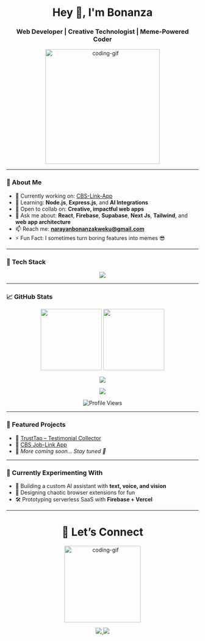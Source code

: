 <h1 align="center">Hey 👋, I'm Bonanza</h1>
<h3 align="center">Web Developer | Creative Technologist | Meme-Powered Coder</h3>

<p align="center">
  <img src="https://media0.giphy.com/media/v1.Y2lkPTc5MGI3NjExcjQ0MGxiNW94NGM2OTY5eDltbzg5dHMweTg4aHhtZ2ZrY2gydjlwMyZlcD12MV9pbnRlcm5hbF9naWZfYnlfaWQmY3Q9Zw/YAnpMSHcurJVS/giphy.gif" width="300" alt="coding-gif" />
</p>

---

### 🚀 About Me

- 🔭 Currently working on: [CBS-Link-App](https://cbslink.netlify.app/)  
- 🌱 Learning: **Node.js**, **Express.js**, and **AI Integrations**  
- 👯 Open to collab on: **Creative, impactful web apps**  
- 💬 Ask me about: **React**, **Firebase**, **Supabase**, **Next Js**, **Tailwind**, and **web app architecture**  
- 📫 Reach me: **narayanbonanzakweku@gmail.com**  
- ⚡ Fun Fact: I sometimes turn boring features into memes 😎  

---

### 🧠 Tech Stack

<p align="center">
  <img src="https://skillicons.dev/icons?i=react,nextjs,nodejs,express,firebase,supabase,tailwind,js,html,css,git,vscode,figma" />
</p>

---

### 📈 GitHub Stats

<p align="center">
  <img src="https://github-readme-stats.vercel.app/api?username=BonanzaNarayan&show_icons=true&theme=radical" height="160" />
  <img src="https://github-readme-stats.vercel.app/api/top-langs/?username=BonanzaNarayan&layout=compact&theme=radical" height="160" />
</p>

<p align="center">
  <img src="https://github-readme-streak-stats.herokuapp.com/?user=BonanzaNarayan&theme=radical" />
</p>

<p align="center">
  <img src="https://github-profile-trophy.vercel.app/?username=BonanzaNarayan&theme=dracula" />
</p>

<p align="center">
  <img src="https://komarev.com/ghpvc/?username=BonanzaNarayan&color=blue" alt="Profile Views" />
</p>

---

### 🧰 Featured Projects

- 🔗 [TrustTap – Testimonial Collector](https://github.com/BonanzaNarayan/trust-tap)  
- 🔗 [CBS Job-Link App](https://cbslink.netlify.app/)  
- 🔗 *More coming soon… Stay tuned 🚧*

---

### 🧪 Currently Experimenting With

- 🤖 Building a custom AI assistant with **text, voice, and vision**  
- 🧩 Designing chaotic browser extensions for fun  
- 🛠️ Prototyping serverless SaaS with **Firebase + Vercel**

---
<h1 align="center">🙌 Let’s Connect</h1>
<p>
  <p align="center">
    <img src="https://media3.giphy.com/media/v1.Y2lkPTc5MGI3NjExa3QzYW51d2Y0ODQxZjNlM3kwY2s0YWF2dzBuMWtnejMwbTlreW1yMSZlcD12MV9pbnRlcm5hbF9naWZfYnlfaWQmY3Q9Zw/IPHgtwOWk7xwta52n2/giphy.gif" width="200" alt="coding-gif" />
  </p>
  
  <p align="center">
    <a href="https://www.linkedin.com/in/bonanza-kweku-narayan-198553346/" target="_blank">
      <img src="https://img.shields.io/badge/LinkedIn-%230077B5?style=for-the-badge&logo=linkedin&logoColor=white" />
    </a>
    <a href="mailto:narayanbonanzakweku@gmail.com">
      <img src="https://img.shields.io/badge/Gmail-D14836?style=for-the-badge&logo=gmail&logoColor=white" />
    </a>
  </p>
</p>
